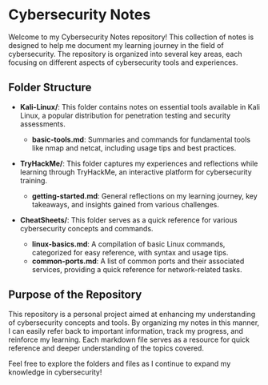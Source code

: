 # Cybersecurity Notes

Welcome to my Cybersecurity Notes repository! This collection of notes is designed to help me document my learning journey in the field of cybersecurity. The repository is organized into several key areas, each focusing on different aspects of cybersecurity tools and experiences.

## Folder Structure

- **Kali-Linux/**: This folder contains notes on essential tools available in Kali Linux, a popular distribution for penetration testing and security assessments.
  - **basic-tools.md**: Summaries and commands for fundamental tools like nmap and netcat, including usage tips and best practices.

- **TryHackMe/**: This folder captures my experiences and reflections while learning through TryHackMe, an interactive platform for cybersecurity training.
  - **getting-started.md**: General reflections on my learning journey, key takeaways, and insights gained from various challenges.

- **CheatSheets/**: This folder serves as a quick reference for various cybersecurity concepts and commands.
  - **linux-basics.md**: A compilation of basic Linux commands, categorized for easy reference, with syntax and usage tips.
  - **common-ports.md**: A list of common ports and their associated services, providing a quick reference for network-related tasks.

## Purpose of the Repository

This repository is a personal project aimed at enhancing my understanding of cybersecurity concepts and tools. By organizing my notes in this manner, I can easily refer back to important information, track my progress, and reinforce my learning. Each markdown file serves as a resource for quick reference and deeper understanding of the topics covered.

Feel free to explore the folders and files as I continue to expand my knowledge in cybersecurity!